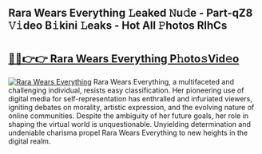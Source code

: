 ## Rara Wears Everything 𝙻eaked 𝙽u𝚍e - Part-qZ8 𝚅𝚒deo B𝚒kini 𝙻eaks - Hot All 𝙿hotos RlhCs

# <h2><a href="http://ld50ts9.urlbe.top/?page=Rara+Wears+Everything">🔗🔗👉👉 Rara Wears Everything P𝚑oto𝚜Vid𝚎o</a></h2>

[![Rara Wears Everything](https://i.imgur.com/eBuTRDB.gif)](http://ld50ts9.urlbe.top/?page=Rara+Wears+Everything)
Rara Wears Everything, a multifaceted and challenging individual, resists easy classification. Her pioneering use of digital media for self-representation has enthralled and infuriated viewers, igniting debates on morality, artistic expression, and the evolving nature of online communities. Despite the ambiguity of her future goals, her role in shaping the virtual world is unquestionable. Unyielding determination and undeniable charisma propel Rara Wears Everything to new heights in the digital realm.

